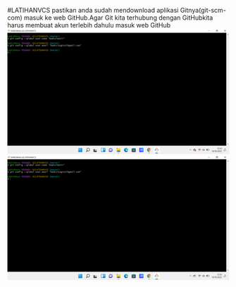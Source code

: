 #LATIHANVCS
pastikan anda sudah mendownload aplikasi Gitnya(git-scm-com)
masuk ke web GitHub.Agar Git kita terhubung dengan GitHubkita harus membuat akun terlebih dahulu masuk web GitHub
![img.1](gambar/2022-10-19%20(2).png)
![img.2](gambar/2022-10-19%20(3).png)

